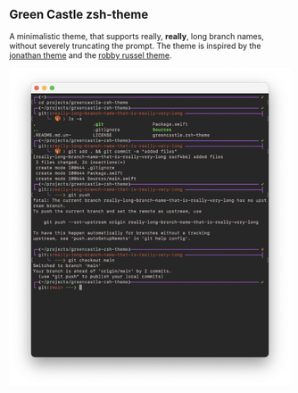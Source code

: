 ## Green Castle zsh-theme
A minimalistic theme, that supports really, **really**, long branch names,
without severely truncating the prompt. The theme is inspired by the [jonathan
theme](https://github.com/thlorenz/oh-my-zsh/blob/master/themes/jonathan.zsh-theme)
and the [robby russel
theme](https://github.com/thlorenz/oh-my-zsh/blob/master/themes/robbyrussell.zsh-theme).

![demo](./demo.png)
